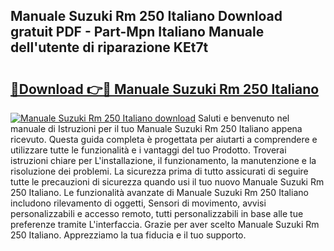 ## Manuale Suzuki Rm 250 Italiano Download gratuit PDF - Part-Mpn Italiano Manuale dell'utente di riparazione KEt7t

# <h2><a href="http://dfe7oih.blite.top/?on=Manuale+Suzuki+Rm+250+Italiano">🔗Download 👉🔴 Manuale Suzuki Rm 250 Italiano</a></h2>

[![Manuale Suzuki Rm 250 Italiano download](https://i.imgur.com/lujVjoI.png)](http://dfe7oih.blite.top/?on=Manuale+Suzuki+Rm+250+Italiano)
Saluti e benvenuto nel manuale di Istruzioni per il tuo Manuale Suzuki Rm 250 Italiano appena ricevuto. Questa guida completa è progettata per aiutarti a comprendere e utilizzare tutte le funzionalità e i vantaggi del tuo Prodotto. Troverai istruzioni chiare per L'installazione, il funzionamento, la manutenzione e la risoluzione dei problemi. La sicurezza prima di tutto assicurati di seguire tutte le precauzioni di sicurezza quando usi il tuo nuovo Manuale Suzuki Rm 250 Italiano. Le funzionalità avanzate di Manuale Suzuki Rm 250 Italiano includono rilevamento di oggetti, Sensori di movimento, avvisi personalizzabili e accesso remoto, tutti personalizzabili in base alle tue preferenze tramite L'interfaccia. Grazie per aver scelto Manuale Suzuki Rm 250 Italiano. Apprezziamo la tua fiducia e il tuo supporto.
